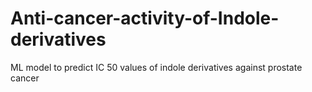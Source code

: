# Anti-cancer-activity-of-Indole-derivatives
ML model to predict IC 50 values of indole derivatives against prostate cancer
